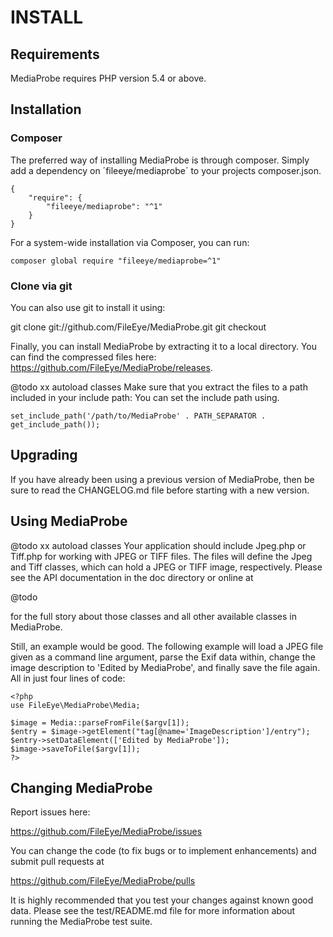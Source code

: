 # INSTALL


## Requirements

MediaProbe requires PHP version 5.4 or above.


## Installation

### Composer

The preferred way of installing MediaProbe is through composer. Simply add a
dependency on ´fileeye/mediaprobe´ to your projects composer.json.

    {
        "require": {
            "fileeye/mediaprobe": "^1"
        }
    }

For a system-wide installation via Composer, you can run:

    composer global require "fileeye/mediaprobe=^1"


### Clone via git

You can also use git to install it using:

  git clone git://github.com/FileEye/MediaProbe.git
  git checkout <tag name>

Finally, you can install MediaProbe by extracting it to a local directory. You can
find the compressed files here: https://github.com/FileEye/MediaProbe/releases.

@todo xx autoload classes
Make sure that you extract the files to a path included in your include path:
You can set the include path using.

    set_include_path('/path/to/MediaProbe' . PATH_SEPARATOR . get_include_path());


## Upgrading

If you have already been using a previous version of MediaProbe, then be sure to
read the CHANGELOG.md file before starting with a new version.


## Using MediaProbe

@todo xx autoload classes
Your application should include Jpeg.php or Tiff.php for working
with JPEG or TIFF files.  The files will define the Jpeg and
Tiff classes, which can hold a JPEG or TIFF image, respectively.
Please see the API documentation in the doc directory or online at

  @todo

for the full story about those classes and all other available classes in
MediaProbe.

Still, an example would be good.  The following example will load a JPEG file
given as a command line argument, parse the Exif data within, change the image
description to 'Edited by MediaProbe', and finally save the file again.
All in just four lines of code:

  ```php5
  <?php
  use FileEye\MediaProbe\Media;

  $image = Media::parseFromFile($argv[1]);
  $entry = $image->getElement("tag[@name='ImageDescription']/entry");
  $entry->setDataElement(['Edited by MediaProbe']);
  $image->saveToFile($argv[1]);
  ?>
  ```

## Changing MediaProbe

Report issues here:

  https://github.com/FileEye/MediaProbe/issues

You can change the code (to fix bugs or to implement enhancements) and submit
pull requests at

  https://github.com/FileEye/MediaProbe/pulls

It is highly recommended that you test your changes against known good data.
Please see the test/README.md file for more information about running the
MediaProbe test suite.
